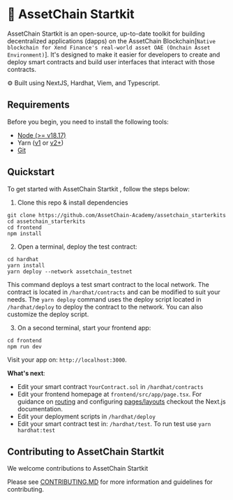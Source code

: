 # 🔗 AssetChain Startkit

AssetChain Startkit is an open-source, up-to-date toolkit for building decentralized applications (dapps) on the AssetChain Blockchain[`Native blockchain for Xend Finance's real-world asset OAE (Onchain Asset Environment)`]. It's designed to make it easier for developers to create and deploy smart contracts and build user interfaces that interact with those contracts.

⚙️ Built using NextJS, Hardhat, Viem, and Typescript.

## Requirements

Before you begin, you need to install the following tools:

- [Node (>= v18.17)](https://nodejs.org/en/download/)
- Yarn ([v1](https://classic.yarnpkg.com/en/docs/install/) or [v2+](https://yarnpkg.com/getting-started/install))
- [Git](https://git-scm.com/downloads)

## Quickstart

To get started with AssetChain Startkit , follow the steps below:

1. Clone this repo & install dependencies

```
git clone https://github.com/AssetChain-Academy/assetchain_starterkits
cd assetchain_starterkits
cd frontend 
npm install
```

2. Open a terminal, deploy the test contract:

```
cd hardhat
yarn install
yarn deploy --network assetchain_testnet
```

This command deploys a test smart contract to the local network. The contract is located in `/hardhat/contracts` and can be modified to suit your needs. The `yarn deploy` command uses the deploy script located in `/hardhat/deploy` to deploy the contract to the network. You can also customize the deploy script.

3. On a second terminal, start your frontend app:

```
cd frontend
npm run dev
```

Visit your app on: `http://localhost:3000`.

**What's next**:

- Edit your smart contract `YourContract.sol` in `/hardhat/contracts`
- Edit your frontend homepage at `frontend/src/app/page.tsx`. For guidance on [routing](https://nextjs.org/docs/app/building-your-application/routing/defining-routes) and configuring [pages/layouts](https://nextjs.org/docs/app/building-your-application/routing/pages-and-layouts) checkout the Next.js documentation.
- Edit your deployment scripts in `/hardhat/deploy`
- Edit your smart contract test in: `/hardhat/test`. To run test use `yarn hardhat:test`


## Contributing to AssetChain Startkit

We welcome contributions to AssetChain Startkit

Please see [CONTRIBUTING.MD](https://github.com/AssetChain-Academy/assetchain_starterkits/blob/main/CONTRIBUTING.md) for more information and guidelines for contributing.
